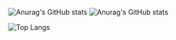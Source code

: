 ![Anurag's GitHub stats](https://github-readme-stats.vercel.app/api?username=Mallhw&show_icons=true&theme=cobalt)
![Anurag's GitHub stats](https://github-readme-stats.vercel.app/api?username=Mallhw&show_icons=true&bg_color=00000000)

![Top Langs](https://github-readme-stats.vercel.app/api/top-langs/?username=anuraghazra&layout=compact)

<!---
Mallhw/Mallhw is a ✨ special ✨ repository because its `README.md` (this file) appears on your GitHub profile.
You can click the Preview link to take a look at your changes.
--->
